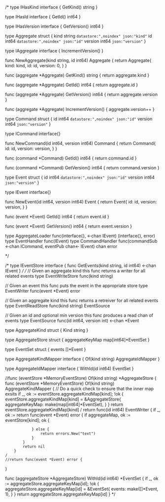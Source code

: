
/*
type IHasKind interface {
	GetKind() string
}

type IHasId interface {
	GetId() int64
}

type IHasVersion interface {
	GetVersion() int64
}

type Aggregate struct {
	kind    string `datastore:",noindex" json:"kind"`
	id      int64  `datastore:",noindex" json:"id"`
	version int64  `json:"version"`
}

type IAggregate interface {
	IncrementVersion()
}

func NewAggregate(kind string, id int64) Aggregate {
	return Aggregate{
		kind:    kind,
		id:      id,
		version: 0,
	}
}

func (aggregate *Aggregate) GetKind() string {
	return aggregate.kind
}

func (aggregate *Aggregate) GetId() int64 {
	return aggregate.id
}

func (aggregate *Aggregate) GetVersion() int64 {
	return aggregate.version
}

func (aggregate *Aggregate) IncrementVersion() {
	aggregate.version++
}

type Command struct {
	id      int64 `datastore:",noindex" json:"id"`
	version int64 `json:"version"`
}

type ICommand interface{}

func NewCommand(id int64, version int64) Command {
	return Command{
		id:      id,
		version: version,
	}
}

func (command *Command) GetId() int64 {
	return command.id
}

func (command *Command) GetVersion() int64 {
	return command.version
}

type Event struct {
	id      int64 `datastore:",noindex" json:"id"`
	version int64 `json:"version"`
}

type IEvent interface{}

func NewEvent(id int64, version int64) Event {
	return Event{
		id:      id,
		version: version,
	}
}

func (event *Event) GetId() int64 {
	return event.id
}

func (event *Event) GetVersion() int64 {
	return event.version
}

type AggregateLoader func(interface{}, <-chan IEvent) (interface{}, error)
type EventHandler func(IEvent)
type CommandHandler func(commandSub <-chan ICommand, eventPub chan<- IEvent) chan error

*/

/*
type IEventStore interface {
	func GetEvents(kind string, id int64) <-chan IEvent
}
*/
/*
// Given an aggregate kind this func returns a writer for all related events
type EventWriteStore func(kind string)

// Given an event this func puts the event in the appropriate store
type EventWriter func(event *Event) error

// Given an aggregate kind this func returns a retreiver for all related events
type EventReadStore func(kind string) EventSource

// Given an id and optional min version this func produces a read chan of events
type EventSource func(id int64, version int) <-chan *Event

type AggregateKind struct {
	Kind string
}

type AggregateStore struct {
	aggregateKeyMap map[int64]*EventSet
}

type EventSet struct {
	events []*Event
}

type AggregateKindMapper interface {
	Of(kind string) AggregateIdMapper
}

type AggregateIdMapper interface {
	WithId(id int64) EventSet
}

//func (eventStore *MemoryEventStore) Of(kind string) *AggregateStore {
func (eventStore *MemoryEventStore) Of(kind string) AggregateKindMapper {
	// Do a quick check to ensure that the inner map exsits
	if _, ok := eventStore.aggregateKindMap[kind]; !ok {
		eventStore.aggregateKindMap[kind] = &AggregateStore{
			aggregateKeyMap: make(map[int64]*EventSet),
		}
	}
	return eventStore.aggregateKindMap[kind]
	/
		return func(id int64) EventWriter {
			if _, ok :=
			return func(event *Event) error {
				if aggregateMap, ok := eventStore[kind]; ok {

				} else {
					return errors.New("text")
				}
			}
			return nil
		}
	/
	//return func(event *Event) error {
}

func (aggregateStore *AggregateStore) WithId(id int64) *EventSet {
	if _, ok := aggregateStore.aggregateKeyMap[id]; !ok {
		aggregateStore.aggregateKeyMap[id] = &EventSet{
			events: make([]*Event, 1),
		}
	}
	return aggregateStore.aggregateKeyMap[id]
}
*/